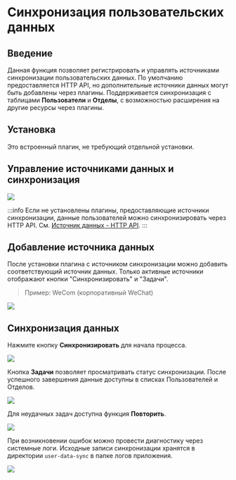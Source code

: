 # Синхронизация пользовательских данных

<PluginInfo name="user-data-sync"></PluginInfo>

## Введение

Данная функция позволяет регистрировать и управлять источниками синхронизации пользовательских данных. По умолчанию предоставляется HTTP API, но дополнительные источники данных могут быть добавлены через плагины. Поддерживается синхронизация с таблицами **Пользователи** и **Отделы**, с возможностью расширения на другие ресурсы через плагины.

## Установка

Это встроенный плагин, не требующий отдельной установки.

## Управление источниками данных и синхронизация

![](https://static-docs.nocobase.com/202412041043465.png)

:::info
Если не установлены плагины, предоставляющие источники синхронизации, данные пользователей можно синхронизировать через HTTP API. См. [Источник данных - HTTP API](./sources/api).
:::

## Добавление источника данных

После установки плагина с источником синхронизации можно добавить соответствующий источник данных. Только активные источники отображают кнопки "Синхронизировать" и "Задачи".

> Пример: WeCom (корпоративный WeChat)

![](https://static-docs.nocobase.com/202412041053785.png)

## Синхронизация данных

Нажмите кнопку **Синхронизировать** для начала процесса.

![](https://static-docs.nocobase.com/202412041055022.png)

Кнопка **Задачи** позволяет просматривать статус синхронизации. После успешного завершения данные доступны в списках Пользователей и Отделов.

![](https://static-docs.nocobase.com/202412041202337.png)

Для неудачных задач доступна функция **Повторить**.

![](https://static-docs.nocobase.com/202412041058337.png)

При возникновении ошибок можно провести диагностику через системные логи. Исходные записи синхронизации хранятся в директории `user-data-sync` в папке логов приложения.

![](https://static-docs.nocobase.com/202412041205655.png)
